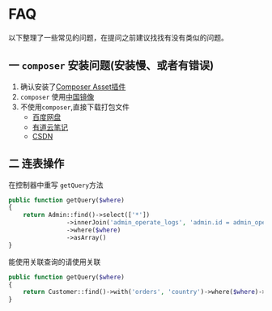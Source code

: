 FAQ
===

以下整理了一些常见的问题，在提问之前建议找找有没有类似的问题。

## 一 `composer` 安装问题(安装慢、或者有错误)

1. 确认安装了[Composer Asset插件](https://github.com/fxpio/composer-asset-plugin)
2. `composer` 使用[中国镜像](https://pkg.phpcomposer.com/)
3. 不使用`composer`,直接下载打包文件
   * [百度网盘](https://pan.baidu.com/s/1frc7FxxL1Pkf2dd06m0tlA)
   * [有道云笔记](https://note.youdao.com/ynoteshare1/index.html?id=4e1e59dd2ec2541796105d4d7afdb3c9)
   * [CSDN](https://download.csdn.net/download/myliujx/11193963)

## 二 连表操作

在控制器中重写 `getQuery`方法

```php
public function getQuery($where)
{
    return Admin::find()->select(['*'])
                ->innerJoin('admin_operate_logs', 'admin.id = admin_operate_logs.admin_id')
                ->where($where)
                ->asArray()
}
```

能使用关联查询的请使用关联

```php
public function getQuery($where)
{
    return Customer::find()->with('orders', 'country')->where($where)->asArray()
}
```

